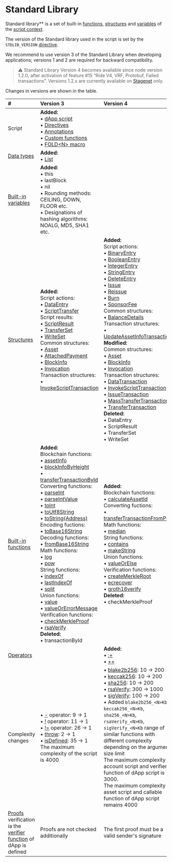 # Standard Library

Standard library** is a set of built-in [functions](/en/ride/functions/built-in-functions), [structures](/en/ride/structures/readme) and [variables](/en/ride/variables/built-in-variables) of the [script context](/en/ride/script/script-context).

The version of the Standard library used in the script is set by the `STDLIB_VERSION` [directive](/en/ride/script/directives).

We recommend to use version 3 of the Standard Library when developing applications; versions 1 and 2 are required for backward compatibility.

> :warning: Standard Library Version 4 becomes available since node version 1.2.0, after activation of feature #15 “Ride V4, VRF, Protobuf, Failed transactions”. Versions 1.2.x are currently available on [Stagenet](/en/blockchain/blockchain-network/stage-network) only.

Changes in versions are shown in the table.

| # | Version 3 | Version 4 |
| :--- | :--- | :--- |
| Script | **Added:**<br>• [dApp script](/en/ride/script-types/dapp-script)<br>• [Directives](/en/ride/script/directives)<br>• [Annotations](/en/ride/functions/annotations)<br>• [Custom functions](/en/ride/functions)<br> • [FOLD\<N\> macro](/en/ride/fold-macro) | |
| [Data types](/en/ride/data-types) | **Added:**<br>• [List](/en/ride/data-types/list)| |
| [Built-in variables](/en/ride/variables/built-in-variables) | **Added:**<br>• this<br>• lastBlock<br>• nil<br>• Rounding methods: CEILING, DOWN, FLOOR etc.<br>• Designations of hashing algorithms: NOALG, MD5, SHA1 etc. | |
| [Structures](/en/ride/structures) | **Added:**<br>Script actions:<br>• [DataEntry](/en/structures/script-actions/data-entry)<br>• [ScriptTransfer](/en/structures/script-actions/script-transfer)<br>Script results:<br>• [ScriptResult](/en/structures/script-results/script-result)<br>• [TransferSet](/en/structures/script-results/transfer-set)<br>• [WriteSet](/en/structures/script-results/write-set)<br>Common structures:<br>• [Asset](/en/structures/common-structures/asset)<br>• [AttachedPayment](/en/structures/common-structures/attached-payment)<br>• [BlockInfo](/en/structures/common-structures/block-info)<br>• [Invocation](/en/structures/common-structures/invocation)<br>Transaction structures:<br>• [InvokeScriptTransaction](/en/structures/transaction-structures/invoke-script-transaction) | **Added:**<br>Script actions:<br>• [BinaryEntry](/en/structures/script-actions/binary-entry)<br>• [BooleanEntry](/en/structures/script-actions/boolean-entry)<br>• [IntegerEntry](/en/structures/script-actions/integer-entry)<br>• [StringEntry](/en/structures/script-actions/string-entry)<br>• [DeleteEntry](/en/structures/script-actions/delete-entry)<br>• [Issue](/en/structures/script-actions/issue)<br>• [Reissue](/en/structures/script-actions/reissue)<br>• [Burn](/en/structures/script-actions/burn)<br>• [SponsorFee](/en/structures/script-actions/sponsor-fee)<br>Common structures:<br>• [BalanceDetails](/en/structures/common-structures/balance-details)<br>Transaction structures:<br>• [UpdateAssetInfoTransaction](/en/structures/transaction-structures/update-asset-info-transaction)<br>**Modified:**<br>Common structures:<br>• [Asset](/en/structures/common-structures/asset)<br>• [BlockInfo](/en/structures/common-structures/block-info)<br>• [Invocation](/en/structures/common-structures/invocation)<br>Transaction structures:<br>• [DataTransaction](/en/structures/transaction-structures/data-transaction)<br>• [InvokeScriptTransaction](/en/structures/transaction-structures/invoke-script-transaction)<br>• [IssueTransaction](/en/structures/transaction-structures/issue-transaction)<br>• [MassTransferTransaction](/en/structures/transaction-structures/mass-transfer-transaction)<br>• [TransferTransaction](/en/structures/transaction-structures/transfer-transaction)<br>**Deleted:**<br>• DataEntry<br>• ScriptResult<br>• TransferSet<br>• WriteSet |
| [Built-in functions](/en/ride/functions/built-in-functions) | **Added:**<br>Blockchain functions:<br>• [assetInfo](/en/ride/functions/built-in-functions/blockchain-functions#assetinfo)<br>• [blockInfoByHeight](/en/ride/functions/built-in-functions/blockchain-functions#blockinfobyheight)<br>• [transferTransactionById](/en/ride/functions/built-in-functions/blockchain-functions#transfertransactionbyid)<br>Converting functions:<br>• [parseInt](/en/ride/functions/built-in-functions/converting-functions#parse-int)<br>• [parseIntValue](/en/ride/functions/built-in-functions/converting-functions#parse-int-value)<br>• [toInt](/en/ride/functions/built-in-functions/converting-functions#toint-bytevector-int)<br>• [toUtf8String](/en/ride/functions/built-in-functions/converting-functions#toutf8string-bytevector-string)<br>• [toString(Address)](/en/ride/functions/built-in-functions/converting-functions#tostring-address-string)<br>Encoding fuctions:<br>• [toBase16String](/en/ride/functions/built-in-functions/encoding-functions#to-base-16-string)<br>Decoding functions:<br>• [fromBase16String](/en/ride/functions/built-in-functions/decoding-functions#frombase16string-string-bytevector)<br>Math functions:<br>• [log](/en/ride/functions/built-in-functions/math-functions#log)<br>• [pow](/en/ride/functions/built-in-functions/math-functions#pow)<br>String functions:<br>• [indexOf](/en/ride/functions/built-in-functions/string-functions#indexofstring-stringintunit)<br>• [lastIndexOf](/en/ride/functions/built-in-functions/string-functions#lastindexofstring-stringintunit)<br>• [split](/en/ride/functions/built-in-functions/string-functions#split)<br>Union functions:<br>• [value](/en/ride/functions/built-in-functions/union-functions#value)<br>• [valueOrErrorMessage](/en/ride/functions/built-in-functions/union-functions#valueorerrormessage-t-unit-string-t)<br>Verification functions:<br>• [checkMerkleProof](/en/ride/functions/built-in-functions/verification-functions#checkmerkleproof)<br>• [rsaVerify](/en/ride/functions/built-in-functions/verification-functions#rsaverify)<br>**Deleted:**<br>• transactionById | **Added:**<br>Blockchain functions:<br>• [calculateAssetId](/en/ride/functions/built-in-functions/blockchain-functions#calculate)<br>Converting fuctions:<br>• [transferTransactionFromProto](/en/ride/functions/built-in-functions/converting-functions#transfertransactionfromproto)<br>Math functions:<br>• [median](/en/ride/functions/built-in-functions/math-functions#median)<br>String functions:<br>• [contains](/en/ride/functions/built-in-functions/string-functions#contains)<br>• [makeString](/en/ride/functions/built-in-functions/string-functions#makestring)<br>Union functions:<br>• [valueOrElse](/en/ride/functions/built-in-functions/union-functions#valueOrElse)<br>Verification functions:<br>• [createMerkleRoot](/en/ride/functions/built-in-functions/verification-functions##createmerkleroot)<br>• [ecrecover](/en/ride/functions/built-in-functions/verification-functions#ecrecover)<br>• [groth16verify](/en/ride/functions/built-in-functions/verification-functions#groth16verify)<br>**Deleted:**<br>• checkMerkleProof |
| [Operators](/en/ride/operators) | | **Added:**<br>• [:+](/en/ride/data-types/list)<br>• [++](/en/ride/data-types/list) |
| Complexity changes | • [-](/en/ride/operators/#arithmetic-operators) operator: 9 → 1<br>• [!](/en/ride/operators/#unary-operators) operator: 11 → 1<br>• [!=](/en/ride/operators/#equality-operators) operator: 26 → 1<br>• [throw](/en/ride/functions/built-in-functions/exception-functions): 2 → 1<br>• [isDefined](/en/ride/functions/built-in-functions/union-functions#isDefined): 35 → 1<br>The maximum complexity of the script is 4000 | • [blake2b256](/en/ride/functions/built-in-functions/hashing-functions#blake2b256): 10 → 200<br>• [keccak256](/en/ride/functions/built-in-functions/hashing-functions#keccak256): 10 → 200<br>• [sha256](/en/ride/functions/built-in-functions/hashing-functions#sha256): 10 → 200<br>• [rsaVerify](/en/ride/functions/built-in-functions/verification-functions#rsaverify): 300 → 1000<br> • [sigVerify](/en/ride/functions/built-in-functions/verification-functions#sigverify): 100 → 200<br>• Added `blake2b256_<N>Kb`, `keccak256_<N>Kb`, `sha256_<N>Kb`, `rsaVerify_<N>Kb`, `sigVerify_<N>Kb` range of similar functions with different complexity depending on the argument size limit<br>The maximum complexity of account script and verifier function of dApp script is 3000.<br>The maximum complexity of asset script and callable function of dApp script remains 4000 |
| [Proofs](/en/blockchain/transaction/transaction-proof) verification iа the [verifier function](/en/ride/functions/verifier-function) of dApp is defined | Proofs are not checked additionally | The first proof must be a valid sender's signature |
